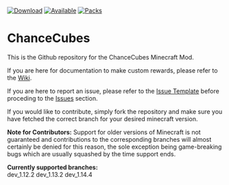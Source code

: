 [![Download](http://cf.way2muchnoise.eu/full_233113_downloads.svg)](https://minecraft.curseforge.com/projects/chance-cubes) [![Available](http://cf.way2muchnoise.eu/versions/233113.svg)](https://minecraft.curseforge.com/projects/chance-cubes) [![Packs](http://cf.way2muchnoise.eu/packs/233113.svg)](https://minecraft.curseforge.com/projects/chance-cubes)

# ChanceCubes
This is the Github repository for the ChanceCubes Minecraft Mod.

If you are here for documentation to make custom rewards, please refer to the [Wiki](https://github.com/Turkey2349/ChanceCubes/wiki).

If you are here to report an issue, please refer to the [Issue Template](IssueTemplate.md) before proceding to the [Issues](https://github.com/Turkey2349/ChanceCubes/issues) section.

If you would like to contribute, simply fork the repository and make sure you have fetched the correct branch for your desired minecraft version.

**Note for Contributors:** Support for older versions of Minecraft is not guaranteed and contributions to the corresponding branches will almost certainly be denied for this reason, the sole exception being game-breaking bugs which are usually squashed by the time support ends.

**Currently supported branches:**\
dev_1.12.2
dev_1.13.2
dev_1.14.4
